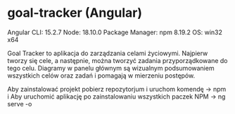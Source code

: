 # goal-tracker (Angular)



Angular CLI: 15.2.7
Node: 18.10.0
Package Manager: npm 8.19.2
OS: win32 x64

Goal Tracker to aplikacja do zarządzania celami życiowymi. 
Najpierw tworzy się cele, a następnie, można tworzyć zadania przyporządkowane do tego celu.
Diagramy w panelu głównym są wizualnym podsumowaniem wszystkich celów oraz zadań i pomagają w mierzeniu postępów.

Aby zainstalować projekt pobierz repozytorjum i uruchom komendę -> npm i
Aby uruchomić aplikację po zainstalowaniu wszystkich paczek NPM -> ng serve -o
